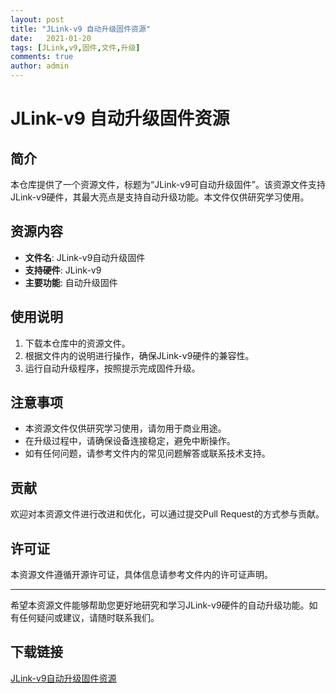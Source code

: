 ```yaml
---
layout: post
title: "JLink-v9 自动升级固件资源"
date:   2021-01-20
tags: [JLink,v9,固件,文件,升级]
comments: true
author: admin
---
```

# JLink-v9 自动升级固件资源

## 简介
本仓库提供了一个资源文件，标题为“JLink-v9可自动升级固件”。该资源文件支持JLink-v9硬件，其最大亮点是支持自动升级功能。本文件仅供研究学习使用。

## 资源内容
- **文件名**: JLink-v9自动升级固件
- **支持硬件**: JLink-v9
- **主要功能**: 自动升级固件

## 使用说明
1. 下载本仓库中的资源文件。
2. 根据文件内的说明进行操作，确保JLink-v9硬件的兼容性。
3. 运行自动升级程序，按照提示完成固件升级。

## 注意事项
- 本资源文件仅供研究学习使用，请勿用于商业用途。
- 在升级过程中，请确保设备连接稳定，避免中断操作。
- 如有任何问题，请参考文件内的常见问题解答或联系技术支持。

## 贡献
欢迎对本资源文件进行改进和优化，可以通过提交Pull Request的方式参与贡献。

## 许可证
本资源文件遵循开源许可证，具体信息请参考文件内的许可证声明。

---

希望本资源文件能够帮助您更好地研究和学习JLink-v9硬件的自动升级功能。如有任何疑问或建议，请随时联系我们。

## 下载链接

[JLink-v9自动升级固件资源](https://pan.quark.cn/s/fe578be04176)